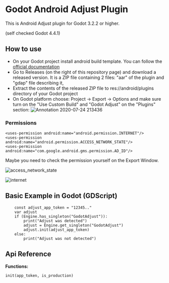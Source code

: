 # Godot Android Adjust Plugin
This is Android Adjust plugin for Godot 3.2.2 or higher.

(self checked Godot 4.4.1)

## How to use
* On your Godot project install android build template. You can follow the [official documentation](https://docs.godotengine.org/en/latest/getting_started/workflow/export/android_custom_build.html)
* Go to Releases (on the right of this repository page) and download a released version. It is a ZIP file containing 2 files: "aar" of the plugin and "gdap" file describing it,
* Extract the contents of the released ZIP file to res://android/plugins directory of your Godot project
* On Godot platform choose: Project -> Export -> Options and make sure turn on the "Use Custom Build" and "Godot Adjust" on the "Plugins" section:
![Annotation 2020-07-24 213436](https://user-images.githubusercontent.com/3739222/88424072-9644e300-cdf5-11ea-9a1d-9d282b70550e.png)

### Permissions
```
<uses-permission android:name="android.permission.INTERNET"/>
<uses-permission android:name="android.permission.ACCESS_NETWORK_STATE"/>
<uses-permission android:name="com.google.android.gms.permission.AD_ID"/>
```

Maybe you need to check the permission yourself on the Export Window.

![access_network_state](https://github.com/takumifukasawa/godot-android-adjust-plugin/assets/947953/71bdbeac-7972-4993-af35-c65c1b507183)

![internet](https://github.com/takumifukasawa/godot-android-adjust-plugin/assets/947953/5bf6753d-55dd-49e4-99c3-992d83bcdd6d)


## Basic Example in Godot (GDScript)
```
    const adjust_app_token = "12345.."
    var adjust
    if (Engine.has_singleton("GodotAdjust")):
        print("Adjust was detected")
        adjust = Engine.get_singleton("GodotAdjust")
        adjust.init(adjust_app_token)
    else:
        print("Adjust was not detected")
```

## Api Reference

**Functions:**
```
init(app_token, is_production)
```

